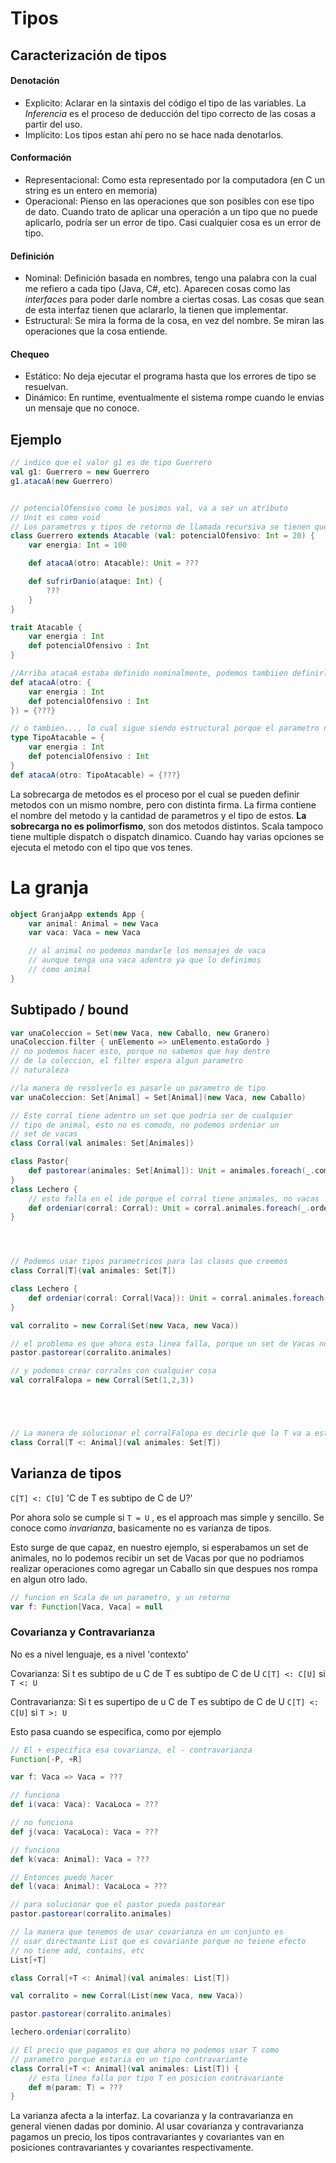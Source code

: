 # Tipos
## Caracterización de tipos
#### Denotación
- Explicito: Aclarar en la sintaxis del código el tipo de las variables. La *Inferencia* es el proceso de deducción del tipo correcto de las cosas a partir del uso.
- Implícito: Los tipos estan ahí pero no se hace nada denotarlos.

#### Conformación 
- Representacional: Como esta representado por la computadora (en C un string es un entero en memoria)
- Operacional: Pienso en las operaciones que son posibles con ese tipo de dato. Cuando trato de aplicar una operación a un tipo que no puede aplicarlo, podría ser un error de tipo. Casi cualquier cosa es un error de tipo.

#### Definición
- Nominal: Definición basada en nombres, tengo una palabra con la cual me refiero a cada tipo (Java, C#, etc). Aparecen cosas como las *interfaces* para poder darle nombre a ciertas cosas. Las cosas que sean de esta interfaz tienen que aclararlo, la tienen que implementar.
- Estructural: Se mira la forma de la cosa, en vez del nombre. Se miran las operaciones que la cosa entiende.

#### Chequeo
- Estático: No deja ejecutar el programa hasta que los errores de tipo se resuelvan.
- Dinámico: En runtime, eventualmente el sistema rompe cuando le envias un mensaje que no conoce.

## Ejemplo

```scala
// indico que el valor g1 es de tipo Guerrero
val g1: Guerrero = new Guerrero
g1.atacaA(new Guerrero)


// potencialOfensivo como le pusimos val, va a ser un atributo
// Unit es como void
// Los parametros y tipos de retorno de llamada recursiva se tienen que explicitar, otros se pueden inferir
class Guerrero extends Atacable (val: potencialOfensivo: Int = 20) {
	var energia: Int = 100

	def atacaA(otro: Atacable): Unit = ???

	def sufrirDanio(ataque: Int) {
		???
	}
}

trait Atacable {
	var energia : Int
	def potencialOfensivo : Int
}

//Arriba atacaA estaba definido nominalmente, podemos tambiien definirlo estructuralemten de la sgte manera
def atacaA(otro: {
	var energia : Int
	def potencialOfensivo : Int
}) = {???}

// o tambien..., lo cual sigue siendo estructural porque el parametro no debe declarar tipo atacable
type TipoAtacable = {
	var energia : Int
	def potencialOfensivo : Int
}
def atacaA(otro: TipoAtacable) = {???}
```

La sobrecarga de metodos es el proceso por el cual se pueden definir metodos con un mismo nombre, pero con distinta firma. La firma contiene el nombre del metodo y la cantidad de parametros y el tipo de estos.
**La sobrecarga no es polimorfismo**, son dos metodos distintos. 
Scala tampoco tiene multiple dispatch o dispatch dinamico. Cuando hay varias opciones se ejecuta el metodo con el tipo que vos tenes.

# La granja
```scala
object GranjaApp extends App {
	var animal: Animal = new Vaca
	var vaca: Vaca = new Vaca

	// al animal no podemos mandarle los mensajes de vaca
	// aunque tenga una vaca adentro ya que lo definimos
	// como animal
}
```

## Subtipado / bound

```scala
var unaColeccion = Set(new Vaca, new Caballo, new Granero)
unaColeccion.filter { unElemento => unElemento.estaGordo }
// no podemos hacer esto, porque no sabemos que hay dentro 
// de la coleccion, el filter espera algun parametro
// naturaleza

//la manera de resolverlo es pasarle un parametro de tipo
var unaColeccion: Set[Animal] = Set[Animal](new Vaca, new Caballo)
```

```scala
// Este corral tiene adentro un set que podria ser de cualquier
// tipo de animal, esto no es comodo, no podemos ordeniar un 
// set de vacas
class Corral(val animales: Set[Animales])

class Pastor{
	def pastorear(animales: Set[Animal]): Unit = animales.foreach(_.come)
}
class Lechero {
	// esto falla en el ide porque el corral tiene animales, no vacas
	def ordeniar(corral: Corral): Unit = corral.animales.foreach(_.ordeniate)
}




// Podemos usar tipos parametricos para las clases que creemos
class Corral[T](val animales: Set[T])

class Lechero {
	def ordeniar(corral: Corral[Vaca]): Unit = corral.animales.foreach(_.ordeniate)
}

val corralito = new Corral(Set(new Vaca, new Vaca))

// el problema es que ahora esta linea falla, porque un set de Vacas no es lo mismo que un set de Animales
pastor.pastorear(corralito.animales)

// y podemos crear corrales con cualquier cosa
val corralFalopa = new Corral(Set(1,2,3))





// La manera de solucionar el corralFalopa es decirle que la T va a estar restringida a ser Subtipo de Animal, con un upperbound (<:). Otra es underbound o lowerbound (>:)
class Corral[T <: Animal](val animales: Set[T])

```

## Varianza de tipos

`C[T] <: C[U]` 'C de T es subtipo de C de U?'

Por ahora solo se cumple si `T = U` , es el approach mas simple y sencillo. Se conoce como *invarianza*, basicamente no es varianza de tipos.

Esto surge de que capaz, en nuestro ejemplo, si esperabamos un set de animales, no lo podemos recibir un set de Vacas por que no podriamos realizar operaciones como agregar un Caballo sin que despues nos rompa en algun otro lado.

```scala
// funcion en Scala de un parametro, y un retorno
var f: Function[Vaca, Vaca] = null
```

### Covarianza y Contravarianza
No es a nivel lenguaje, es a nivel 'contexto'

Covarianza: Si t es subtipo de u C de T es subtipo de C de U
`C[T] <: C[U]` si `T <: U`

Contravarianza: Si t es supertipo de u C de T es subtipo de C de U
`C[T] <: C[U]` si `T >: U`

Esto pasa cuando se especifica, como por ejemplo
```scala
// El + especifica esa covarianza, el - contravarianza
Function[-P, +R]

var f: Vaca => Vaca = ??? 

// funciona
def i(vaca: Vaca): VacaLoca = ???

// no funciona
def j(vaca: VacaLoca): Vaca = ???

// funciona
def k(vaca: Animal): Vaca = ???

// Entonces puedo hacer
def l(vaca: Animal): VacaLoca = ???
```

```scala
// para solucionar que el pastor pueda pastorear
pastor.pastorear(corralito.animales)

// la manera que tenemos de usar covarianza en un conjunto es 
// usar directmante List que es covariante porque no teiene efecto
// no tiene add, contains, etc
List[+T]

class Corral[+T <: Animal](val animales: List[T])

val corralito = new Corral(List(new Vaca, new Vaca))

pastor.pastorear(corralito.animales)

lechero.ordeniar(corralito)

// El precio que pagamos es que ahora no podemos usar T como 
// parametro porque estaria en un tipo contravariante
class Corral[+T <: Animal](val animales: List[T]) {
	// esta linea falla por tipo T en posicion contravariante
	def m(param: T) = ???
}
```

La varianza afecta a la interfaz. La covarianza y la contravarianza en general vienen dadas por dominio. Al usar covarianza y contravarianza pagamos un precio, los tipos contravariantes y covariantes van en posiciones contravariantes y covariantes respectivamente. 

